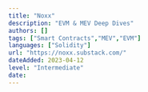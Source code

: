 ```yaml
---
title: "Noxx"
description: "EVM & MEV Deep Dives"
authors: []
tags: ["Smart Contracts","MEV","EVM"]
languages: ["Solidity"]
url: "https://noxx.substack.com/"
dateAdded: 2023-04-12
level: "Intermediate"
date: 
---
```


